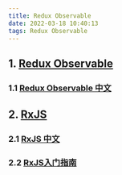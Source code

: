```yaml
---
title: Redux Observable
date: 2022-03-18 10:40:13
tags: Redux Observable
---
```


## 1. [Redux Observable](https://redux-observable.js.org/)

### 1.1 [Redux Observable 中文](https://redux-observable-cn.js.org/)

## 2. [RxJS](https://rxjs.dev/)

### 2.1 [RxJS 中文](https://cn.rx.js.org/)

### 2.2 [RxJS入门指南](https://hateonion.me/posts/19jul16/)
